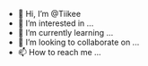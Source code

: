 - 👋 Hi, I’m @Tiikee
- 👀 I’m interested in ...
- 🌱 I’m currently learning ...
- 💞️ I’m looking to collaborate on ...
- 📫 How to reach me ...

<!---
Tiikee/Tiikee is a ✨ special ✨ repository because its `README.md` (this file) appears on your GitHub profile.
You can click the Preview link to take a look at your changes.

NA
--->
